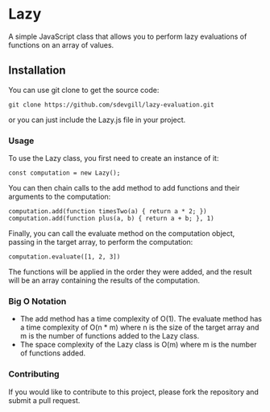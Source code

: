 # Lazy

A simple JavaScript class that allows you to perform lazy evaluations of functions on an array of values.

## Installation

You can use git clone to get the source code:

```
git clone https://github.com/sdevgill/lazy-evaluation.git
```

or you can just include the Lazy.js file in your project.


### Usage

To use the Lazy class, you first need to create an instance of it:

```
const computation = new Lazy();
```

You can then chain calls to the add method to add functions and their arguments to the computation:

```
computation.add(function timesTwo(a) { return a * 2; })
computation.add(function plus(a, b) { return a + b; }, 1)
```

Finally, you can call the evaluate method on the computation object, passing in the target array, to perform the computation:

```
computation.evaluate([1, 2, 3])
```

The functions will be applied in the order they were added, and the result will be an array containing the results of the computation.

### Big O Notation

* The add method has a time complexity of O(1).
The evaluate method has a time complexity of O(n * m) where n is the size of the target array and m is the number of functions added to the Lazy class.
* The space complexity of the Lazy class is O(m) where m is the number of functions added.

### Contributing

If you would like to contribute to this project, please fork the repository and submit a pull request.
